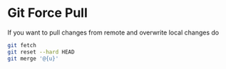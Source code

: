 # Git Force Pull



If you want to pull changes from remote and overwrite local changes do



```sh
git fetch
git reset --hard HEAD
git merge '@{u}'
```

